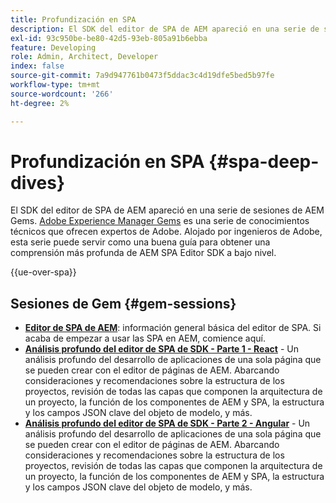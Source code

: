 ```yaml
---
title: Profundización en SPA
description: El SDK del editor de SPA de AEM apareció en una serie de sesiones de AEM Gems. Alojado por ingenieros de Adobe, esta serie puede servir como una buena guía para obtener una comprensión más profunda de AEM SPA Editor SDK en un nivel bajo, alojado por ingenieros de Adobe.
exl-id: 93c950be-be80-42d5-93eb-805a91b6ebba
feature: Developing
role: Admin, Architect, Developer
index: false
source-git-commit: 7a9d947761b0473f5ddac3c4d19dfe5bed5b97fe
workflow-type: tm+mt
source-wordcount: '266'
ht-degree: 2%

---
```



# Profundización en SPA {#spa-deep-dives}

El SDK del editor de SPA de AEM apareció en una serie de sesiones de AEM Gems. [Adobe Experience Manager Gems](https://helpx.adobe.com/experience-manager/kt/eseminars/gems/aem-index.html) es una serie de conocimientos técnicos que ofrecen expertos de Adobe. Alojado por ingenieros de Adobe, esta serie puede servir como una buena guía para obtener una comprensión más profunda de AEM SPA Editor SDK a bajo nivel.

{{ue-over-spa}}

## Sesiones de Gem {#gem-sessions}

* **[Editor de SPA de AEM](https://experienceleague.adobe.com/en/docs/events/experience-manager-gems-recordings/gems2018/aem-spa-editor)**: información general básica del editor de SPA. Si acaba de empezar a usar las SPA en AEM, comience aquí.
* **[Análisis profundo del editor de SPA de SDK - Parte 1 - React](https://experienceleague.adobe.com/en/docs/events/experience-manager-gems-recordings/gems2018/spa-editor-sdk-deep-dive-react)** - Un análisis profundo del desarrollo de aplicaciones de una sola página que se pueden crear con el editor de páginas de AEM. Abarcando consideraciones y recomendaciones sobre la estructura de los proyectos, revisión de todas las capas que componen la arquitectura de un proyecto, la función de los componentes de AEM y SPA, la estructura y los campos JSON clave del objeto de modelo, y más.
* **[Análisis profundo del editor de SPA de SDK - Parte 2 - Angular](https://experienceleague.adobe.com/en/docs/events/experience-manager-gems-recordings/gems2018/spa-editor-sdk-deep-dive-angular)** - Un análisis profundo del desarrollo de aplicaciones de una sola página que se pueden crear con el editor de páginas de AEM. Abarcando consideraciones y recomendaciones sobre la estructura de los proyectos, revisión de todas las capas que componen la arquitectura de un proyecto, la función de los componentes de AEM y SPA, la estructura y los campos JSON clave del objeto de modelo, y más.
